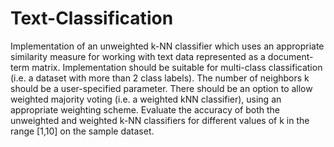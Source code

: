 # Text-Classification
Implementation of an unweighted k-NN classifier which uses an appropriate similarity measure for working with text data represented as a document-term matrix. Implementation should be suitable for multi-class classification (i.e. a dataset with more than 2 class labels). The number of neighbors k should be a user-specified parameter. There should be an option to allow weighted majority voting (i.e. a weighted kNN classifier), using an appropriate weighting scheme. Evaluate the accuracy of both the unweighted and weighted k-NN classifiers for different values of k in the range [1,10] on the sample dataset.
